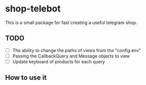 # shop-telebot
This is a small package for fast creating a useful telegram shop.

## TODO
- [ ] The ability to change the paths of views from the "config.env"
- [ ] Passing the CallbackQuery and Message objects to view
- [ ] Update keyboard of products for each query

## How to use it
